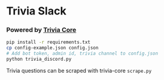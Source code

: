 # Trivia Slack
### Powered by [Trivia Core](https://github.com/nineclicks/trivia_core)

```bash
pip install -r requirements.txt
cp config-example.json config.json
# Add bot token, admin id, trivia channel to config.json
python trivia_discord.py
```

Trivia questions can be scraped with trivia-core `scrape.py`
